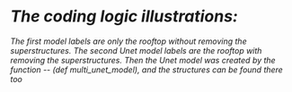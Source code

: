 # *The coding logic illustrations:*
*The first model labels are only the rooftop without removing the superstructures.*
*The second Unet model labels are the rooftop with removing the superstructures.*
*Then the Unet model was created by the function -- (def multi_unet_model), and the structures can be found there too*
